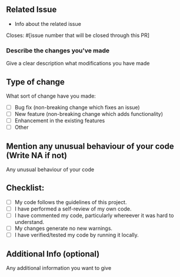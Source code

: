 ## Related Issue

- Info about the related issue

Closes: #[issue number that will be closed through this PR]

### Describe the changes you've made

Give a clear description what modifications you have made

## Type of change

What sort of change have you made:

<!--
Example how to mark a checkbox:-
- [x] My code follows the code style of this project.
-->

- [ ] Bug fix (non-breaking change which fixes an issue)
- [ ] New feature (non-breaking change which adds functionality)
- [ ] Enhancement in the existing features
- [ ] Other

## Mention any unusual behaviour of your code (Write NA if not)

Any unusual behaviour of your code

## Checklist:

<!--
Example how to mark a checkbox:-
- [x] My code follows the code style of this project.
-->

- [ ] My code follows the guidelines of this project.
- [ ] I have performed a self-review of my own code.
- [ ] I have commented my code, particularly whereever it was hard to understand.
- [ ] My changes generate no new warnings.
- [ ] I have verified/tested my code by running it locally.

## Additional Info (optional)

Any additional information you want to give
